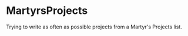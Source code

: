 MartyrsProjects
===============

Trying to write as often as possible projects from a Martyr's Projects list.
